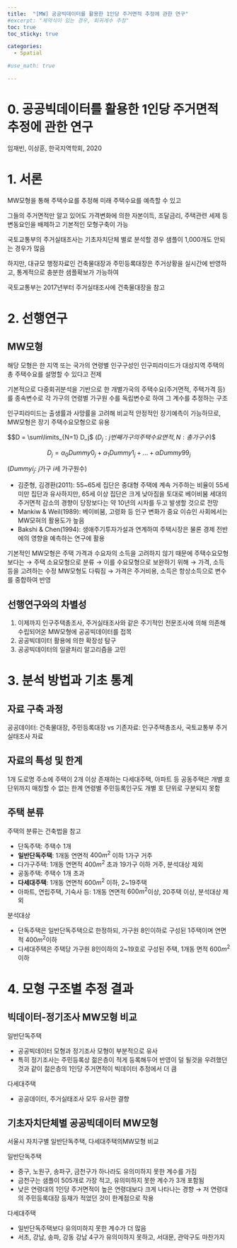 ```yaml
---
title:  "[MW] 공공빅데이터를 활용한 1인당 주거면적 추정에 관한 연구"
#excerpt: "제약식이 있는 경우, 회귀계수 추정"
toc: true
toc_sticky: true

categories:
  - Spatial

#use_math: true

---
```


# 0. 공공빅데이터를 활용한 1인당 주거면적 추정에 관한 연구

임재빈, 이상훈, 한국지역학회, 2020

# 1. 서론

MW모형을 통해 주택수요를 추정해 미래 주택수요를 예측할 수 있고

그들의 주거면적만 알고 있어도 가격변화에 의한 자본이득, 조달금리, 주택관련 세제 등 변동요인을 배제하고 기본적인 모형구축이 가능

국토교통부의 주거실태조사는 기초자치단체 별로 분석할 경우 샘플이 1,000개도 안되는 경우가 많음

하지만, 대규모 행정자료인 건축물대장과 주민등록대장은 주거상황을 실시간에 반영하고, 통계적으로 충분한 샘플확보가 가능하여

국토교통부는 2017년부터 주거실태조사에 건축물대장을 참고

# 2. 선행연구

## MW모형

해당 모형은 한 지역 또는 국가의 연령별 인구구성인 인구피라미드가 대상지역 주택의 총 주택수요를 설명할 수 있다고 전제

기본적으로 다중회귀분석을 기반으로 한 개별가국의 주택수요(주거면적, 주택가격 등)를 종속변수로 각 가구의 연령별 가구원 수를 독립변수로 하여 그 계수를 추정하는 구조

인구피라미드는 출생률과 사망률을 고려해 비교적 안정적인 장기예측이 가능하므로, MW모형은 장기 주택수요모형으로 유용

$$D = \sum\limits_{N=1} D_j$  ($D_j: j번째 가구의 주택수요면적, N: 총가구수)$$

$$D_j = \alpha_0Dummy 0_j + \alpha_1Dummy 1_j + ... + \alpha Dummy99_j$$ 

($Dummy i_j$:  $j$가구  $i$세 가구원수)

 

- 김준형, 김경환(2011): 55~65세 집단은 중대형 주택에 계속 거주하는 비율이 55세 미만 집단과 유사하지만, 65세 이상 집단은 크게 낮아짐을 토대로 베이비붐 세대의 주거면적 감소의 경향이 당장보다는 약 10년의 시차를 두고 발생할 것으로 전망
- Mankiw & Weil(1989): 베이비붐, 고령화 등 인구 변화가 중요 이슈인 사회에서는 MW모혀의 활용도가 높음
- Bakshi & Chen(1994): 생애주기투자가설과 연계하여 주택시장은 물론 경제 전반에의 영향을 예측하는 연구에 활용

기본적인 MW모형은 주택 가격과 수요자의 소득을 고려하지 않기 때문에 주택수요모형보다는 → 주택 소요모형으로 분류 → 이를 수요모형으로 보완하기 위해 → 가격, 소득 등을 고려하는 수정 MW모형도 다뤄짐 → 가격은 주거비용, 소득은 항상소득으로 변수를 중합하여 반영

## 선행연구와의 차별성

1. 이제까지 인구주택총조사, 주거실태조사와 같은 주기적인 전문조사에 의해 의존해 수립되어온 MW모형에 공공빅데이터를 접목
2. 공공빅데이터 활용에 의한 확장성 탐구
3. 공공빅데이터의 일괄처리 알고리즘을 고민

# 3. 분석 방법과 기초 통계

## 자료 구축 과정

공공데이터: 건축물대장, 주민등록대장 vs 기존자료: 인구주택총조사, 국토교통부 주거실태조사 자료

## 자료의 특성 및 한계

1개 도로명 주소에 주택이 2개 이상 존재하는 다세대주택, 아파트 등 공동주택은 개별 호 단위까지 매칭할 수 없는 한계
연령별 주민등록인구도 개별 호 단위로 구분되지 못함

## 주택 분류

주택의 분류는 건축법을 참고
- 단독주택: 주택수 1개
- **일반단독주택**: 1개동 연면적 $400m^2$ 이하 1가구 거주
- 다가구주택: 1개동 연면적 $400m^2$ 초과 19가구 이하 거주, 분석대상 제외
- 공동주택: 주택수 1개 초과
- **다세대주택**: 1개동 연면적 $600m^2$ 이하, 2~19주택
- 아파트, 연립주택, 기숙사 등: 1개동 연면적  $600m^2$이상, 20주택 이상, 분석대상 제외 

분석대상 
- 단독주택은 일반단독주택으로 한정하되, 가구원 8인이하로 구성된 1주택이며 연면적  $400m^2$이하
- 다세대주택은 주택당 가구원 8인이하의 2~19호로 구성된 주택, 1개동 면적  $600m^2$이하

# 4. 모형 구조별 추정 결과

## 빅데이터-정기조사 MW모형 비교

일반단독주택

- 공공빅데이터 모형과 정기조사 모형이 부분적으로 유사
- 특히 정기조사는 주민등록상 젊은층이 적게 등록해두어 반영이 덜 될것을 우려했던것과 같이 젊은층의 1인당 주거면적이 빅데이터 추정에서 더 큼

다세대주택
- 공공데이터, 주거실태조사 모두 유사한 결향

## 기초자치단체별 공공빅데이터 MW모형

서울시 자치구별 일반단독주택, 다세대주택의MW모형 비교

일반단독주택

- 중구, 노원구, 송파구, 금천구가 하나라도 유의미하지 못한 계수를 가짐
- 금천구는 샘플이 505개로 가장 적고, 유의미하지 못한 계수가 3개 포함됨
- 낮은 연령대의 1인당 주거면적이 높은 연령대보다 크게 나타나는 경향 → 저 연령대의 주민등록대장 등재가 적었던 것이 한계점으로 작용

다세대주택

- 일반단독주택보다 유의미하지 못한 계수가 더 많음
- 서초, 강남, 송파, 강동 강남 4구가 유의미하지 못하고, 서대문, 관악구도 마찬가지